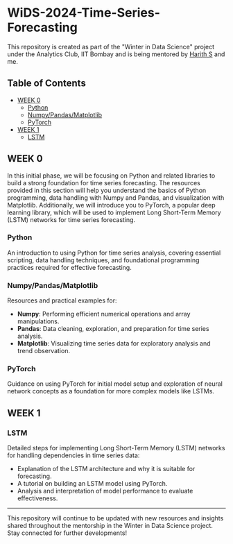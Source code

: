 # WiDS-2024-Time-Series-Forecasting

This repository is created as part of the "Winter in Data Science" project under the Analytics Club, IIT Bombay and is being mentored by [Harith S]() and me.

## Table of Contents

- [WEEK 0](#week-0)
  - [Python](#python)
  - [Numpy/Pandas/Matplotlib](#numpy-pandas-matplotlib)
  - [PyTorch](#pytorch)
- [WEEK 1](#week-1)
  - [LSTM](#lstm)

## WEEK 0

In this initial phase, we will be focusing on Python and related libraries to build a strong foundation for time series forecasting. The resources provided in this section will help you understand the basics of Python programming, data handling with Numpy and Pandas, and visualization with Matplotlib. Additionally, we will introduce you to PyTorch, a popular deep learning library, which will be used to implement Long Short-Term Memory (LSTM) networks for time series forecasting.

### Python

An introduction to using Python for time series analysis, covering essential scripting, data handling techniques, and foundational programming practices required for effective forecasting.

### Numpy/Pandas/Matplotlib

Resources and practical examples for:

- **Numpy**: Performing efficient numerical operations and array manipulations.
- **Pandas**: Data cleaning, exploration, and preparation for time series analysis.
- **Matplotlib**: Visualizing time series data for exploratory analysis and trend observation.

### PyTorch

Guidance on using PyTorch for initial model setup and exploration of neural network concepts as a foundation for more complex models like LSTMs.

## WEEK 1

### LSTM

Detailed steps for implementing Long Short-Term Memory (LSTM) networks for handling dependencies in time series data:

- Explanation of the LSTM architecture and why it is suitable for forecasting.
- A tutorial on building an LSTM model using PyTorch.
- Analysis and interpretation of model performance to evaluate effectiveness.

---

This repository will continue to be updated with new resources and insights shared throughout the mentorship in the Winter in Data Science project. Stay connected for further developments!
